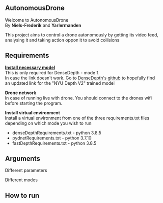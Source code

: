 ## AutonomousDrone
Welcome to AutonomousDrone <br/>
By **Niels-Frederik** and **Yarlermanden** <br/>

This project aims to control a drone autonomously by getting its video feed, analysing it and taking action oppon it to avoid collisions

## Requirements
**[Install necessary model](https://s3-eu-west-1.amazonaws.com/densedepth/nyu.h5)** <br/>
This is only required for DenseDepth - mode 1. <br/>
In case the link doesn't work. Go to [DenseDepth's github](https://github.com/ialhashim/DenseDepth) to hopefully find an updated link for the  "NYU Depth V2" trained model

**Drone network** <br/>
In case of running live with drone. You should connect to the drones wifi before starting the program.

**Install virtual environment** <br/>
Install a virtual environment from one of the three requirements.txt files depending on which mode you wish to run <br/>
* denseDepthRequirements.txt - python 3.8.5
* pydnetRequirements.txt - python 3.7.10
* fastDepthRequirements.txt - python 3.8.5

## Arguments
Different parameters

Different modes

## How to run

